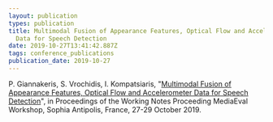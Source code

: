```yaml
---
layout: publication
types: publication
title: Multimodal Fusion of Appearance Features, Optical Flow and Accelerometer
  Data for Speech Detection
date: 2019-10-27T13:41:42.887Z
tags: conference_publications
publication_date: 2019-10-27
---
```

P. Giannakeris, S. Vrochidis, I. Kompatsiaris, "[Multimodal Fusion of Appearance Features, Optical Flow and Accelerometer Data for Speech Detection](http://ceur-ws.org/Vol-2670/MediaEval_19_paper_20.pdf)", in Proceedings of the Working Notes Proceeding MediaEval Workshop, Sophia Antipolis, France, 27-29 October 2019.